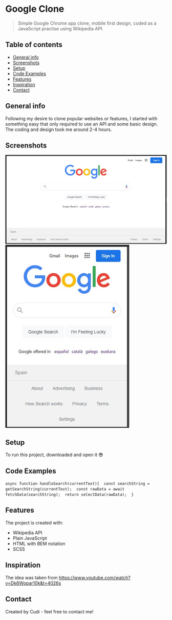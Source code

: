 # Google Clone

> Simple Google Chrome app clone, mobile first design, coded as a JavaScript practise using Wikipedia API.

## Table of contents

- [General info](#general-info)
- [Screenshots](#screenshots)
- [Setup](#setup)
- [Code Examples](#code-examples)
- [Features](#features)
- [Inspiration](#inspiration)
- [Contact](#contact)

## General info

Following my desire to clone popular websites or features, I started with something easy that only required to use an API and some basic design.
The coding and design took me around 2-4 hours.

## Screenshots

![Design preview for the  coding challenge](./google-clone/design/googleCloneDesktop.jpg)
![Design preview for the  coding challenge](./google-clone/design/googleCloneMobile.jpg)

## Setup

To run this project, downloaded and open it 😎

## Code Examples

`async function handleSearch(currentText){ 
const searchString = getSearchString(currentText); 
const rawData = await fetchData(searchString); 
return selectData(rawData); 
}`

## Features

The project is created with:

- Wikipedia API
- Plain JavaScript
- HTML with BEM notation
- SCSS

## Inspiration

The idea was taken from https://www.youtube.com/watch?v=Dk6Wopar10k&t=4026s

## Contact

Created by Cudi - feel free to contact me!
